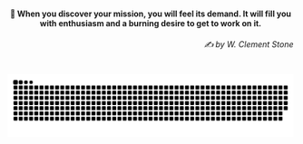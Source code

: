 <h4 align="center">
  💭 When you discover your mission, you will feel its demand. It will fill you with enthusiasm and a burning desire to get to work on it.
  <h6 align="right">
    <i>
      ✍️ by W. Clement Stone
    </i>
  </h6>
</h4>

#

<picture>
  <source media="(prefers-color-scheme: dark)" srcset="https://raw.githubusercontent.com/sakshiagrwal/sakshiagrwal/output/github-snake-dark.svg">
  <source media="(prefers-color-scheme: light)" srcset="https://raw.githubusercontent.com/sakshiagrwal/sakshiagrwal/output/github-snake.svg">
  <img alt="snk" src="https://raw.githubusercontent.com/sakshiagrwal/sakshiagrwal/output/github-snake.svg">
</picture>
